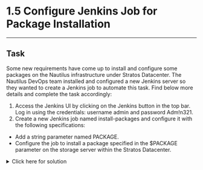 # 1.5 Configure Jenkins Job for Package Installation
---
## Task
Some new requirements have come up to install and configure some packages on the Nautilus infrastructure under Stratos Datacenter. The Nautilus DevOps team installed and configured a new Jenkins server so they wanted to create a Jenkins job to automate this task. Find below more details and complete the task accordingly:

1. Access the Jenkins UI by clicking on the Jenkins button in the top bar. Log in using the credentials: username admin and password Adm!n321.
2. Create a new Jenkins job named install-packages and configure it with the following specifications:
  
  - Add a string parameter named PACKAGE.  
  - Configure the job to install a package specified in the $PACKAGE parameter on the storage server within the Stratos Datacenter.  
<details>
  <summary>Click here for solution</summary>

  ## Solution
</details>
